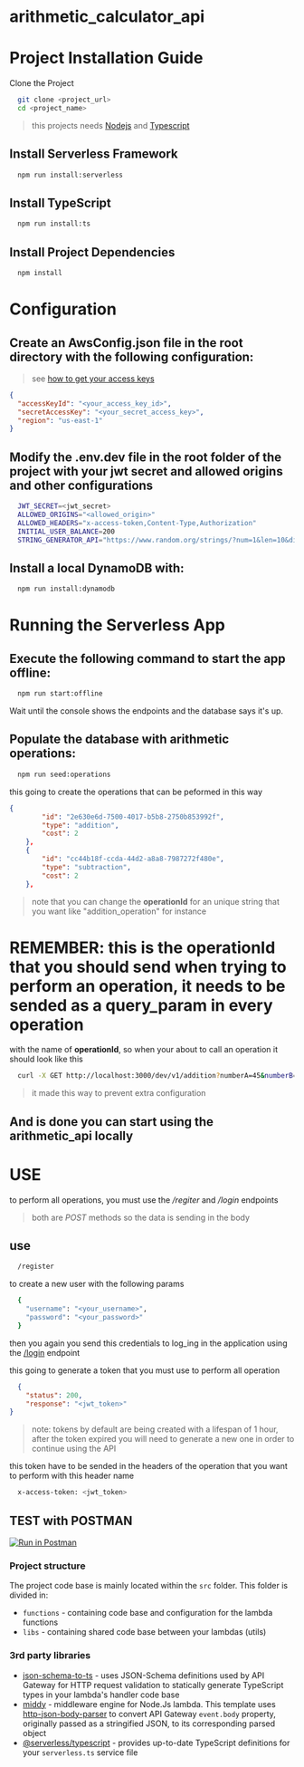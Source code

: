 # arithmetic_calculator_api

# Project Installation Guide
Clone the Project

```bash
  git clone <project_url>
  cd <project_name>
```

> this projects needs [Nodejs](https://nodejs.org/en) and [Typescript](https://www.typescriptlang.org)

## Install Serverless Framework

```bash
  npm run install:serverless
```

## Install TypeScript
```bash
  npm run install:ts
```

## Install Project Dependencies
```bash
  npm install
```


# Configuration

## Create an AwsConfig.json file in the root directory with the following configuration:
> see [how to get your access keys](https://docs.aws.amazon.com/powershell/latest/userguide/pstools-appendix-sign-up.html)

```json
{
  "accessKeyId": "<your_access_key_id>",
  "secretAccessKey": "<your_secret_access_key>",
  "region": "us-east-1"
}
```

## Modify the **.env.dev** file in the root folder of the project with your jwt secret and allowed origins and other configurations
```bash
  JWT_SECRET=<jwt_secret>
  ALLOWED_ORIGINS="<allowed_origin>"
  ALLOWED_HEADERS="x-access-token,Content-Type,Authorization"
  INITIAL_USER_BALANCE=200
  STRING_GENERATOR_API="https://www.random.org/strings/?num=1&len=10&digits=on&upperalpha=on&loweralpha=on&unique=on&format=plain"
```

## Install a local DynamoDB with:

```bash
  npm run install:dynamodb
```

# Running the Serverless App

## Execute the following command to start the app offline:

```bash
  npm run start:offline
```  

Wait until the console shows the endpoints and the database says it's up.

## Populate the database with arithmetic operations:

```bash
  npm run seed:operations
```
this going to create the operations that can be peformed in this way
```json
{
        "id": "2e630e6d-7500-4017-b5b8-2750b853992f",
        "type": "addition",
        "cost": 2
    },
    {
        "id": "cc44b18f-ccda-44d2-a8a8-7987272f480e",
        "type": "subtraction",
        "cost": 2
    },
```

> note that you can change the **operationId** for an unique string that you want like "addition_operation" for instance

# REMEMBER: this is the operationId that you should send when trying to perform an operation, it needs to be sended as a query_param in every operation
  with the name of **operationId**, so when your about to call an operation it should look like this
  
  ```bash
    curl -X GET http://localhost:3000/dev/v1/addition?numberA=45&numberB=1&operationId=<addition_operation_id>  -H "x-access-token: <your_jw_token>"
  ```
> it made this way to prevent extra configuration


## And is done you can start using the arithmetic_api locally 

# USE

to perform all operations, you must use the */regiter* and */login* endpoints 
> both are *POST* methods so the data is sending in the body

## use 
```bash
  /register
```
to create a new user with the following params
```bash
  {
    "username": "<your_username>",
    "password": "<your_password>"
  }
```

then you again you send this credentials to log_ing in the application using the [/login](https://www.postman.com/mononise-developers/workspace/arithmetic-api/request/1634830-279b3671-bdc7-4ead-a262-1fd36454f1c4) endpoint

this going to generate a token that you must use to perform all operation
```json
  {
    "status": 200,
    "response": "<jwt_token>"
}
```
> note: tokens by default are being created with a lifespan of 1 hour, after the token expired you will 
> need to generate a new one in order to continue using the API

this token have to be sended in the headers of the operation that you want to perform with this header name
```bash
  x-access-token: <jwt_token>
```

## TEST with POSTMAN

[![Run in Postman](https://run.pstmn.io/button.svg)](https://app.getpostman.com/run-collection/1634830-5e29fd2d-ddd6-47fa-a3bd-b0070ee1e3e5?action=collection%2Ffork&collection-url=entityId%3D1634830-5e29fd2d-ddd6-47fa-a3bd-b0070ee1e3e5%26entityType%3Dcollection%26workspaceId%3D3efd7cc2-89ee-4495-94c3-44557799cbab)


### Project structure

The project code base is mainly located within the `src` folder. This folder is divided in:

- `functions` - containing code base and configuration for the lambda functions
- `libs` - containing shared code base between your lambdas (utils)

### 3rd party libraries

- [json-schema-to-ts](https://github.com/ThomasAribart/json-schema-to-ts) - uses JSON-Schema definitions used by API Gateway for HTTP request validation to statically generate TypeScript types in your lambda's handler code base
- [middy](https://github.com/middyjs/middy) - middleware engine for Node.Js lambda. This template uses [http-json-body-parser](https://github.com/middyjs/middy/tree/master/packages/http-json-body-parser) to convert API Gateway `event.body` property, originally passed as a stringified JSON, to its corresponding parsed object
- [@serverless/typescript](https://github.com/serverless/typescript) - provides up-to-date TypeScript definitions for your `serverless.ts` service file
